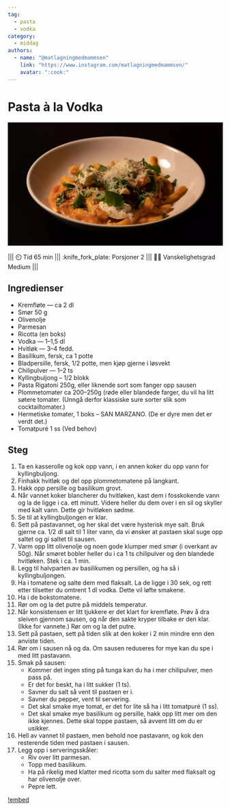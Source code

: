 ```yaml
---
tag:
  - pasta
  - vodka
category:
  - middag
authors:
  - name: "@matlagningmedmammsen"
    link: "https://www.instagram.com/matlagningmedmammsen/"
    avatar: ":cook:"
---
```


<!-- LTeX: language=sv -->
<!-- Norsk (no) er ikke tilgjengelig. -->

# Pasta à la Vodka

![](/static/pasta-a-la-vodka.webp)

||| :timer_clock: Tid
65 min
||| :knife_fork_plate: Porsjoner
2
||| :cook: Vanskelighetsgrad
Medium
|||

## Ingredienser

- Kremfløte — ca 2 dl
- Smør 50 g
- Olivenolje
- Parmesan
- Ricotta (en boks)
- Vodka — 1–1,5 dl
- Hvitløk — 3–4 fedd.
- Basilikum, fersk, ca 1 potte
- Bladpersille, fersk, 1/2 potte, men kjøp gjerne i løsvekt
- Chilipulver — 1–2 ts
- Kyllingbuljong – 1/2 blokk
- Pasta Rigatoni 250g, eller liknende sort som fanger opp sausen
- Plommetomater ca 200–250g (røde eller blandede farger, du vil ha litt søtere tomater.
  (Unngå derfor klassiske sure sorter slik som cocktailtomater.)
- Hermetiske tomater, 1 boks – SAN MARZANO. (De er dyre men det er verdt det.)
- Tomatpuré 1 ss (Ved behov)

## Steg

1. Ta en kasserolle og kok opp vann, i en annen koker du opp vann for kyllingbuljong.
2. Finhakk hvitløk og del opp plommetomatene på langkant.
3. Hakk opp persille og basilikum grovt.
4. Når vannet koker blancherer du hvitløken, kast dem i fosskokende vann og la de ligge
   i ca. ett minutt. Videre heller du dem over i en sil og skyller med kalt vann. Dette
   gir hvitløken sødme.
5. Se til at kyllingbuljongen er klar.
6. Sett på pastavannet, og her skal det være hysterisk mye salt. Bruk gjerne ca. 1/2 dl
   salt til 1 liter vann, da vi ønsker at pastaen skal suge opp saltet og gi saltet til
   sausen.
7. Varm opp litt olivenolje og noen gode klumper med smør (i overkant av 50g). Når
   smøret bobler heller du i ca 1 ts chilipulver og den blandede hvitløken. Stek i ca. 1
   min.
8. Legg til halvparten av basilikumen og persillen, og ha så i kyllingbuljongen.
9. Ha i tomatene og salte dem med flaksalt. La de ligge i 30 sek, og rett etter
   tilsetter du omtrent 1 dl vodka. Dette vil løfte smakene.
10. Ha i de bokstomatene.
11. Rør om og la det putre på middels temperatur.
12. Når konsistensen er litt tjukkere er det klart for kremfløte. Prøv å dra sleiven
    gjennom sausen, og når den sakte kryper tilbake er den klar. (Ikke for vannete.) Rør
    om og la det putre.
13. Sett på pastaen, sett på tiden slik at den koker i 2 min mindre enn den anviste
    tiden.
14. Rør om i sausen nå og da. Om sausen reduseres for mye kan du spe i med litt
    pastavann.
15. Smak på sausen:
    - Kommer det ingen sting på tunga kan du ha i mer chilipulver, men pass på.
    - Er det for beskt, ha i litt sukker (1 ts).
    - Savner du salt så vent til pastaen er i.
    - Savner du pepper, vent til servering.
    - Det skal smake mye tomat, er det for lite så ha i litt tomatpuré (1 ss).
    - Det skal smake mye basilikum og persille, hakk opp litt mer om den ikke kjennes.
      Dette skal toppe pastaen, så avvent litt om du er usikker.
16. Hell av vannet til pastaen, men behold noe pastavann, og kok den resterende tiden
    med pastaen i sausen.
17. Legg opp i serveringsskåler:
    - Riv over litt parmesan.
    - Topp med basilikum.
    - Ha på rikelig med klatter med ricotta som du salter med flaksalt og har olivenolje
      over.
    - Pepre lett.

[!embed](https://www.youtube.com/watch?v=aHvYHuASe8o)
